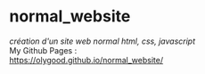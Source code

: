 # normal_website
*création d'un site web normal html, css, javascript*  
My Github Pages :  
https://olygood.github.io/normal_website/
